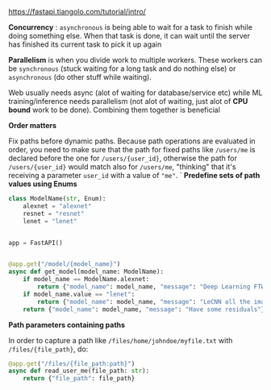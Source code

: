 https://fastapi.tiangolo.com/tutorial/intro/

**Concurrency** : `asynchronous` is being able to wait for a task to finish while doing something else. When that task is done, it can wait until the server has finished its current task to pick it up again

**Parallelism** is when you divide work to multiple workers. These workers can be `synchronous` (stuck waiting for a long task and do nothing else) or `asynchronous` (do other stuff while waiting).

Web usually needs async (alot of waiting for database/service etc) while ML training/inference needs parallelism (not alot of waiting, just alot of **CPU bound** work to be done). Combining them together is beneficial

**Order matters**

Fix paths before dynamic paths. Because path operations are evaluated in order, you need to make sure that the path for fixed paths like `/users/me` is declared before the one for `/users/{user_id}`, otherwise  the path for `/users/{user_id}` would match also for `/users/me`, "thinking" that it's receiving a parameter `user_id` with a value of `"me"`.
`
**Predefine sets of path values using Enums**

```python
class ModelName(str, Enum):
    alexnet = "alexnet"
    resnet = "resnet"
    lenet = "lenet"


app = FastAPI()


@app.get("/model/{model_name}")
async def get_model(model_name: ModelName):
    if model_name == ModelName.alexnet:
        return {"model_name": model_name, "message": "Deep Learning FTW!"}
    if model_name.value == "lenet":
        return {"model_name": model_name, "message": "LeCNN all the images"}
    return {"model_name": model_name, "message": "Have some residuals"}
```

**Path parameters containing paths**

In order to capture a path like `/files/home/johndoe/myfile.txt` with `/files/{file_path}`, do:

```py
@app.get("/files/{file_path:path}")
async def read_user_me(file_path: str):
    return {"file_path": file_path}
```


